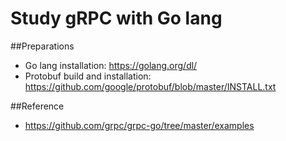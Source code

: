 # Study gRPC with Go lang

##Preparations
- Go lang installation: https://golang.org/dl/
- Protobuf build and installation: https://github.com/google/protobuf/blob/master/INSTALL.txt

##Reference
- https://github.com/grpc/grpc-go/tree/master/examples

